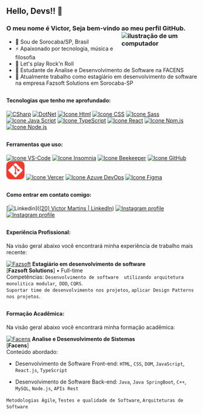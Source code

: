 <link rel="stylesheet" href="https://cdn.jsdelivr.net/gh/devicons/devicon@v2.15.1/devicon.min.css">

## Hello, Devs!! 👋

### O meu nome é Victor, Seja bem-vindo ao meu perfil GitHub. <img src="https://raw.githubusercontent.com/MicaelliMedeiros/micaellimedeiros/master/image/computer-illustration.png" alt="ilustração de um computador" min-width="200px" max-width="200px" width="200px" align="right">

- 🔰  Sou de Sorocaba/SP, Brasil
- ⚡ Apaixonado por tecnologia, música e filosofia
- 🎸 Let's play Rock'n Roll
- 🧠 Estudante de Analise e Desenvolvimento de Software na FACENS
- 🏦 Atualmente trabalho como estagiário em desenvolvimento de software na empresa Fazsoft Solutions em Sorocaba-SP

##

#### Tecnologias que tenho me aprofundado:

[<img height="48px" width="48px" alt="CSharp" src="https://skillicons.dev/icons?i=cs"/>](https://dotnet.microsoft.com/pt-br/languages/csharp)
[<img height="48px" width="48px" alt="DotNet" src="https://skillicons.dev/icons?i=dotnet"/>](https://dotnet.microsoft.com/pt-br/)
[<img height="48px" width="48px" alt="Icone Html" src="https://skillicons.dev/icons?i=html"/>](https://developer.mozilla.org/pt-BR/docs/Web/HTML)
[<img height="48px" width="48px" alt="Icone CSS" src="https://skillicons.dev/icons?i=css"/>](https://developer.mozilla.org/pt-BR/docs/Web/CSS)
[<img height="48px" width="48px" alt="Icone Sass" src="https://skillicons.dev/icons?i=sass"/>](https://sass-lang.com)
[<img height="48px" width="48px" alt="Icone Java Script" src="https://skillicons.dev/icons?i=js"/>](https://developer.mozilla.org/pt-BR/docs/Web/JavaScript)
[<img height="48px" width="48px" alt="Icone TypeScript" src="https://skillicons.dev/icons?i=ts"/>](https://www.typescriptlang.org/pt/)
[<img height="48px" width="48px" alt="Icone React" src="https://skillicons.dev/icons?i=react"/>](https://pt-br.react.dev)
[<img height="48px" width="48px" alt="Icone Npm.js" src="https://i.postimg.cc/L8k9jKJ2/Group.png"/>](https://www.npmjs.com)
[<img height="48px" width="48px" alt="Icone Node.js" src="https://skillicons.dev/icons?i=nodejs"/>](https://nodejs.org)

##

#### Ferramentas que uso:

[<img height="48px" width="48px" alt="Icone VS-Code" src="https://skillicons.dev/icons?i=vscode"/>](https://code.visualstudio.com)
[<img height="48px" width="48px" alt="Icone Insomnia" src="https://i.postimg.cc/MHch4m7T/insomnia.png"/>](https://insomnia.rest)
[<img height="48px" width="48px" alt="Icone Beekeeper" src="https://i.postimg.cc/j5sT81d4/beekeeperstudio.png"/>](https://www.beekeeperstudio.io)
[<img height="48px" width="48px" alt="Icone GitHub" src="https://skillicons.dev/icons?i=github"/>](https://github.com/)
[<img height="48px" width="48px" alt="Icone Git" src="https://raw.githubusercontent.com/tandpfun/skill-icons/main/icons/Git.svg"/>](https://git-scm.com)
[<img height="48px" width="48px" alt="Icone Vercer" src="https://skillicons.dev/icons?i=vercel"/>](https://vercel.com)
[<img height="48px" width="48px" alt="Icone Azuve DevOps" src="https://skillicons.dev/icons?i=azure"/>](https://azure.microsoft.com/pt-br/products/devops/)
[<img height="48px" width="48px" alt="Icone Figma" src="https://skillicons.dev/icons?i=figma"/>](https://www.figma.com)

##

#### Como entrar em contato comigo:

[<img alt="Linkedin" src="https://img.shields.io/badge/-linkedin-%230077B5?style=for-the-badge&logo=linkedin&logoColor=white"/>]([(20) Victor Martins | LinkedIn](https://www.linkedin.com/in/victor-martins-44aa7811b/))
[<img alt="Instagram profile" src="https://img.shields.io/badge/Instagram-FFFFFF?style=for-the-badge&logo=instagram&logoColor=black"/>]((https://www.instagram.com/victor__.martins/))
[<img alt="Instagram profile" src="https://img.shields.io/badge/Email-000000?style=for-the-badge&logo=microsoft&logoColor=bwhite"/>]((https://www.instagram.com/victor__.martins/))

##

#### Experiência Profissional:

Na visão geral abaixo você encontrará minha experiência de trabalho mais recente:

[![Fazsoft](https://i.postimg.cc/MZmvHGgV/Captura-de-tela-2023-11-26-122449.png)](https://postimg.cc/dDDqSJsV)
**Estagiário em desenvolvimento de software** \
[**Fazsoft Solutions**] • Full-time \
Competências: `Desenvolvimento de software  utilizando arquitetura monolitica modular`,` DDD`, `CQRS`.
<br/> `Suportar time de desenvolvimento nos projetos`, `aplicar Design Patterns nos projetos`.

##

#### Formação Acadêmica:

Na visão geral abaixo você encontrará minha formação acadêmica:

[![Facens](https://i.postimg.cc/28Yh9MNF/Captura-de-tela-2023-11-26-123810.png)](https://postimg.cc/0rtzbtQb)
**Analise e Desenvolvimento de Sistemas** \
[**Facens**]\
Conteúdo abordado:

 - Desenvolvimento de Software Front-end:  `HTML`, `CSS`, `DOM`, `JavaScript`, `React.js`, `TypeScript`

 - Desenvolvimento de Software Back-end: `Java`, `Java SpringBoot`, `C++`, `MySQL`,  `Node.js`, `APIs Rest`

  `Metodologias Ágile`, `Testes e qualidade de Software`, `Arquiteturas de Software`

  

##

